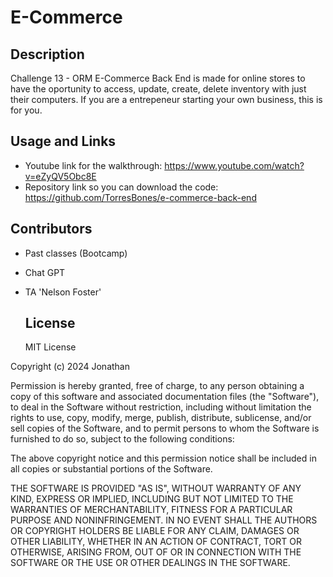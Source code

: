 # E-Commerce

## Description 
Challenge 13 - ORM
E-Commerce Back End is made for online stores to have the oportunity to access, update, create, delete inventory with just their computers. If you are a entrepeneur starting your own business, this is for you.

## Usage and Links
- Youtube link for the walkthrough: https://www.youtube.com/watch?v=eZyQV5Obc8E
- Repository link so you can download the code: https://github.com/TorresBones/e-commerce-back-end

## Contributors
- Past classes (Bootcamp)
- Chat GPT
- TA 'Nelson Foster'

  ## License
  MIT License

Copyright (c) 2024 Jonathan

Permission is hereby granted, free of charge, to any person obtaining a copy
of this software and associated documentation files (the "Software"), to deal
in the Software without restriction, including without limitation the rights
to use, copy, modify, merge, publish, distribute, sublicense, and/or sell
copies of the Software, and to permit persons to whom the Software is
furnished to do so, subject to the following conditions:

The above copyright notice and this permission notice shall be included in all
copies or substantial portions of the Software.

THE SOFTWARE IS PROVIDED "AS IS", WITHOUT WARRANTY OF ANY KIND, EXPRESS OR
IMPLIED, INCLUDING BUT NOT LIMITED TO THE WARRANTIES OF MERCHANTABILITY,
FITNESS FOR A PARTICULAR PURPOSE AND NONINFRINGEMENT. IN NO EVENT SHALL THE
AUTHORS OR COPYRIGHT HOLDERS BE LIABLE FOR ANY CLAIM, DAMAGES OR OTHER
LIABILITY, WHETHER IN AN ACTION OF CONTRACT, TORT OR OTHERWISE, ARISING FROM,
OUT OF OR IN CONNECTION WITH THE SOFTWARE OR THE USE OR OTHER DEALINGS IN THE
SOFTWARE.
